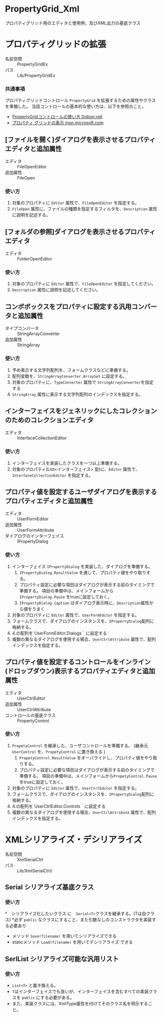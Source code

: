 # PropertyGrid_Xml
プロパティグリッド用のエディタと使用例、及びXML出力の基底クラス

# プロパティグリッドの拡張

<dl>
<dt>名前空間</dt><dd>PropertyGridEx</dd>
<dt>パス</dt><dd>Lib/PropertyGridEx</dd>
</dl>

### 共通事項
プロパティグリッドコントロール `PropertyGrid` を拡張するための属性やクラスを準備した。
当該コントロールの基本的な使い方は、以下を参照のこと。
* [PropertyGridコントロールの使い方 Dobon.net](https://dobon.net/vb/dotnet/control/propertygrid.html)
* [プロパティ グリッドの表示 msn.microsoft.com](https://msdn.microsoft.com/ja-jp/library/bb165149.aspx?f=255&MSPPError=-2147217396)

## [ファイルを開く]ダイアログを表示させるプロパティエディタと追加属性
<dl>
<dt>エディタ</dt>
<dd>FileOpenEditor</dd>
<dt>追加属性</dt>
<dd>FileOpen</dd>
</dl>

### 使い方

1. 対象のプロパティに `Editor` 属性で、`FileOpenEditor` を指定する。
2. `FileOpen` 属性に、ファイルの種類を指定するフィルタを、`Description` 属性に説明を記述する。

## [フォルダの参照]ダイアログを表示させるプロパティエディタ
<dl>
<dt>エディタ</dt>
<dd>FolderOpenEditor</dd>
</dl>

### 使い方

1. 対象のプロパティに `Editor` 属性で、`FileOpenEditor` を指定してください。
2. `Description` 属性に説明を記述してください。

## コンボボックスをプロパティに設定する汎用コンバータと追加属性
<dl>
<dt>タイプコンバータ</dt>
<dd>StringArrayConverter</dd>
<dt>追加属性</dt>
<dd>StringArray</dd>
</dl>

### 使い方

1. 予め表示する文字列配列を、フォームクラスなどに準備する。
2. 配列変数を、`StringArrayConverter.ArraySet` に設定する。
3. 対象のプロパティに、`TypeConverter` 属性で `StringArrayConverter`を指定する
4. `StringArray` 属性に表示する文字列配列のインデックスを指定する。

## インターフェイスをジェネリックにしたコレクションのためのコレクションエディタ

<dl>
<dt>エディタ</dt>
<dd>InterfaceCollectionEditor</dd>
</dl>

### 使い方
1. インターフェイスを実装したクラスを一つ以上準備する。
2. 対象のプロパティ(List<インターフェイス> 型)に、`Editor` 属性で、`InterfaceCollectionEditor` を指定する。

## プロパティ値を設定するユーザダイアログを表示するプロパティエディタと追加属性

<dl>
<dt>エディタ</dt>
<dd>UserFormEditor</dd>
<dt>追加属性</dt>
<dd>UserFormAttribute</dd>
<dt>ダイアログのインターフェイス</dt>
<dd>IPropertyDialog</dd>
</dl>

### 使い方
1. インターフェイス `IPropertyDialog` を実装した、ダイアログを準備する。
	1. `IPropertyDialog.ResultValue` を通して、プロパティ値をやり取りする。
	2. プロパティ設定に必要な項目はダイアログが表示する前のタイミングで準備する。
	   項目の準備中は、メインフォームから`IPropertyDialog.Pause` をtrueに設定しておく。
	3. `IPropertyDialog.Caption` はダイアログ表示時に、`Description`属性から値をうまく
2. 対象のプロパティに `Editor` 属性で、`UserFormEditor` を指定する。
3. フォームクラスで、ダイアログのインスタンスを、`IPropertyDialog`配列に格納する。
4. 4.の配列を`UserFormEditor.Dialogs｀に設定する
5. 複数の異なるダイアログを使用する場合、`UserCtrlAttribute` 属性で、配列インデックスを指定する。



## プロパティ値を設定するコントロールをインライン(ドロップダウン)表示するプロパティエディタと追加属性

<dl>
<dt>エディタ</dt>
<dd>UserCtrlEditor</dd>
<dt>追加属性</dt>
<dd>UserCtrlAttribute</dd>
<dt>コントロールの基底クラス</dt>
<dd>PropertyControl</dd>
</dl>

### 使い方
1.  `PropetyControl` を継承した、ユーザコントロールを準備する。
	(継承元 `UserControl` を、`PropetyControl` に置き換える )
	1. `PropetyControl.ResultValue` をオーバライドし、プロパティ値をやり取りする。
	2. プロパティ設定に必要な項目はダイアログが表示する前のタイミングで準備する。
	   項目の準備中は、メインフォームから`PropetyControl.Pause` をtrueに設定しておく。
2. 対象のプロパティに `Editor` 属性で、`UserCtrlEditor` を指定する。
3. フォームクラスで、ダイアログのインスタンスを、`IPropertyDialog`配列に格納する。
4. 4.の配列を`UserCtrlEditor.Controls｀に設定する
5. 複数の異なるダイアログを使用する場合、`UserCtrlAttribute` 属性で、配列インデックスを指定する。


# XMLシリアライズ・デシリアライズ

<dl>
<dt>名前空間</dt><dd>XmlSerialCtrl</dd>
<dt>パス</dt><dd>Lib/XmlSerialCtrl/</dd>
</dl>

## Serial<T> シリアライズ基底クラス
### 使い方
*　シリアライズ化したいクラス に　`Serial<T>`クラスを継承する。(Tは自クラス)
   *必ず `public` なクラスにすること、また引数なしのコンストラクタを実装する必要あり
* メソッド `Save(filename)` を用いてシリアライズできる
* staticメソッド `Load(filename)` を用いてデシリアライズ できる

## SerlList<T> シリアライズ可能な汎用リスト
### 使い方
* `List<T>` と置き換える。
* `T`はインターフェイスでも良いが、インターフェイスを含むすべての実装クラスを `public` にする必要がある。
* また、実装クラスには、XmlType属性を付けてそのクラス名を明示すること。


